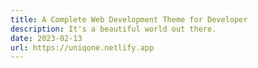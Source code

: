 ```yaml
---
title: A Complete Web Development Theme for Developer
description: It's a beautiful world out there.
date: 2023-02-13
url: https://uniqone.netlify.app
---
```

